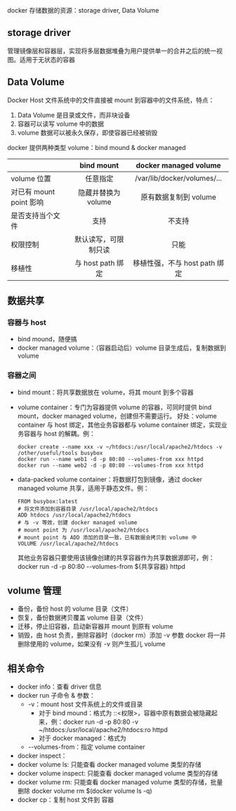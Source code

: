 docker 存储数据的资源：storage driver, Data Volume

## storage driver

管理镜像层和容器层，实现将多层数据堆叠为用户提供单一的合并之后的统一视图。适用于无状态的容器

## Data Volume

Docker Host 文件系统中的文件直接被 mount 到容器中的文件系统，特点：
1. Data Volume 是目录或文件，而非块设备
2. 容器可以读写 volume 中的数据
3. volume 数据可以被永久保存，即使容器已经被销毁

docker 提供两种类型 volume：bind mound & docker managed

|                    |   bind mount   |    docker managed volume    |
| ------------------ | :------------: | :-------------------------: |
| volume 位置          |      任意指定      | /var/lib/docker/volumes/... |
| 对已有 mount point 影响 | 隐藏并替换为 volume  |       原有数据复制到 volume        |
| 是否支持当个文件           |       支持       |             不支持             |
| 权限控制               |   默认读写，可限制只读   |             只能              |
| 移植性                | 与 host path 绑定 |    移植性强，不与 host path 绑定     |

## 数据共享

### 容器与 host
- bind mound，随便搞
- docker managed volume：（容器启动后）volume 目录生成后，复制数据到 volume

### 容器之间

- bind mount：将共享数据放在 volume，将其 mount 到多个容器
- volume container：专门为容器提供 volume 的容器，可同时提供 bind mount，docker managed volume，创建但不需要运行。
  好处：volume container 与 host 绑定，其他业务容器都与 volume container 绑定，实现业务容器与 host 的解耦。例：
  
  ```
  docker create --name xxx -v ~/htdocs:/usr/local/apache2/htdocs -v /other/useful/tools busybox
  docker run --name web1 -d -p 80:80 --volumes-from xxx httpd
  docker run --name web2 -d -p 80:80 --volumes-from xxx httpd
  ```
  
- data-packed volume container：将数据打包到镜像，通过 docker managed volume 共享，适用于静态文件。例：

  ```shell
  FROM busybox:latest
  # 将文件添加到容器目录 /usr/local/apache2/htdocs
  ADD htdocs /usr/local/apache2/htdocs
  # 与 -v 等效，创建 docker managed volume
  # mount point 为 /usr/local/apache2/htdocs
  # mount point 与 ADD 添加的目录一致，已有数据会拷贝到 volume 中
  VOLUME /usr/local/apache2/htdocs
  ```
  
  其他业务容器只要使用该镜像创建的共享容器作为共享数据源即可，例：docker run -d -p 80:80 --volumes-from ${共享容器} httpd

## volume 管理

- 备份，备份 host 的 volume 目录（文件）
- 恢复，备份数据拷贝覆盖 volume 目录（文件）
- 迁移，停止旧容器，启动新容器并 mount 到原有 volume
- 销毁，由 host 负责，删除容器时（docker rm）添加 -v 参数 docker 将一并删除使用的 volume，如果没有 -v 则产生孤儿 volume

## 相关命令

- docker info：查看 driver 信息
- docker run 子命令 & 参数：
  - -v：mount host 文件系统上的文件或目录
    - 对于 bind mound：格式为 <host path>:<container path>:<权限>，容器中原有数据会被隐藏起来，例：docker run -d -p 80:80 -v ~/htdocs:/usr/local/apache2/htdocs:ro httpd
    - 对于 docker managed：格式为 <container path>
  - --volumes-from：指定 volume container
- docker inspect：
- docker volume ls: 只能查看 docker managed volume 类型的存储
- docker volume inspect: 只能查看 docker managed volume 类型的存储
- docker volume rm: 只能查看 docker managed volume 类型的存储，批量删除 docker volume rm $(docker volume ls -q)
- docker cp：复制 host 文件到 容器
